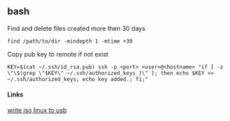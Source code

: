 ## bash

Find and delete files created more then 30 days

    find /path/to/dir -mindepth 1 -mtime +30

Copy pub key to remote if not exist

    KEY=$(cat ~/.ssh/id_rsa.pub) ssh -p <port> <user>@<hostname> "if [ -z \"\$(grep \"$KEY\" ~/.ssh/authorized_keys )\" ]; then echo $KEY >> ~/.ssh/authorized_keys; echo key added.; fi;"


#### Links
[write iso linux to usb](write_iso_linux_to_usb.md)
